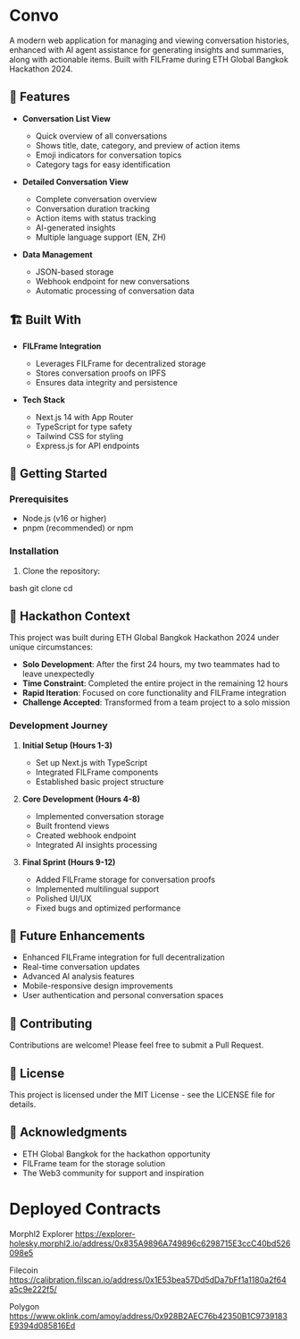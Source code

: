 # Convo

A modern web application for managing and viewing conversation histories, enhanced with AI agent assistance for generating insights and summaries, along with actionable items. Built with FILFrame during ETH Global Bangkok Hackathon 2024.

## 🌟 Features

- **Conversation List View**
  - Quick overview of all conversations
  - Shows title, date, category, and preview of action items
  - Emoji indicators for conversation topics
  - Category tags for easy identification

- **Detailed Conversation View**
  - Complete conversation overview
  - Conversation duration tracking
  - Action items with status tracking
  - AI-generated insights
  - Multiple language support (EN, ZH)

- **Data Management**
  - JSON-based storage
  - Webhook endpoint for new conversations
  - Automatic processing of conversation data

## 🏗️ Built With

- **FILFrame Integration**
  - Leverages FILFrame for decentralized storage
  - Stores conversation proofs on IPFS
  - Ensures data integrity and persistence

- **Tech Stack**
  - Next.js 14 with App Router
  - TypeScript for type safety
  - Tailwind CSS for styling
  - Express.js for API endpoints

## 🚀 Getting Started

### Prerequisites

- Node.js (v16 or higher)
- pnpm (recommended) or npm

### Installation

1. Clone the repository:

bash
git clone <repository-url>
cd <project-directory>


## 🎯 Hackathon Context

This project was built during ETH Global Bangkok Hackathon 2024 under unique circumstances:

- **Solo Development**: After the first 24 hours, my two teammates had to leave unexpectedly
- **Time Constraint**: Completed the entire project in the remaining 12 hours
- **Rapid Iteration**: Focused on core functionality and FILFrame integration
- **Challenge Accepted**: Transformed from a team project to a solo mission

### Development Journey

1. **Initial Setup (Hours 1-3)**
   - Set up Next.js with TypeScript
   - Integrated FILFrame components
   - Established basic project structure

2. **Core Development (Hours 4-8)**
   - Implemented conversation storage
   - Built frontend views
   - Created webhook endpoint
   - Integrated AI insights processing

3. **Final Sprint (Hours 9-12)**
   - Added FILFrame storage for conversation proofs
   - Implemented multilingual support
   - Polished UI/UX
   - Fixed bugs and optimized performance

## 🔮 Future Enhancements

- Enhanced FILFrame integration for full decentralization
- Real-time conversation updates
- Advanced AI analysis features
- Mobile-responsive design improvements
- User authentication and personal conversation spaces

## 🤝 Contributing

Contributions are welcome! Please feel free to submit a Pull Request.

## 📄 License

This project is licensed under the MIT License - see the LICENSE file for details.

## 🙏 Acknowledgments

- ETH Global Bangkok for the hackathon opportunity
- FILFrame team for the storage solution
- The Web3 community for support and inspiration

# Deployed Contracts
 
Morphl2 Explorer
https://explorer-holesky.morphl2.io/address/0x835A9896A749896c6298715E3ccC40bd526098e5

Filecoin 
https://calibration.filscan.io/address/0x1E53bea57Dd5dDa7bFf1a1180a2f64a5c9e222f5/

Polygon 
https://www.oklink.com/amoy/address/0x928B2AEC76b42350B1C9739183E9394d085816Ed